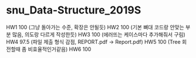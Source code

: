 # snu_Data-Structure_2019S

HW1 100  (그냥 돌아가는 수준, 확장은 안될듯)
HW2 100  (기본 뼈대 코드랑 안맞는 부분 많음, 의도랑 다르게 작성한듯)
HW3 100  (에러뜨는 케이스마다 추가해줘서 구림)
HW4 97.5 (파일 제출 형식 감점, REPORT.pdf -> Report.pdf)
HW5 100  (Tree 회전할때 좀 비효율적인거같음)
HW6 100
